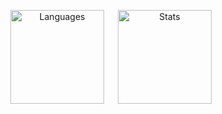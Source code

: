 
<p align="center">
  <img src="https://github-readme-stats.vercel.app/api/top-langs/?username=lovc21&theme=dracula&langs_count=5&layout=compact" alt="Languages" height="150" />
  &emsp;
  <img src="https://github-readme-stats.vercel.app/api/?username=lovc21&count_private=true&show_icons=true&theme=dracula" alt="Stats" height="150" />
</p>

<!--
**lovc21/lovc21** is a ✨ _special_ ✨ repository because its `README.md` (this file) appears on your GitHub profile.

Here are some ideas to get you started:

- 🔭 I’m currently working on ...
- 🌱 I’m currently learning ...
- 👯 I’m looking to collaborate on ...
- 🤔 I’m looking for help with ...
- 💬 Ask me about ...
- 📫 How to reach me: ...
- 😄 Pronouns: ...
- ⚡ Fun fact: ...
-->
